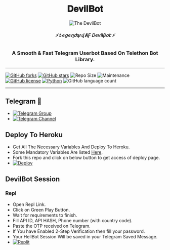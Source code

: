<h1 align="center">
  <b>𝐃𝐞𝐯𝐢𝐥𝐁𝐨𝐭</b>
</h1>

<p align="center">
  <img src="https://telegra.ph/file/b395eda3972e00c29e45b.jpg" alt="The DevilBot">
</p>

<h6 align="center">
  <b>⚡ Ꝉҽցҽղժąɾվ ȺƑ ᎠҽѵìӀβօէ ⚡</b>
</h6>

<h3 align="center">
  <b>A Smooth & Fast Telegram Userbot Based On Telethon Bot Library.</b>
</h3>

------
[![GitHub forks](https://img.shields.io/github/forks/Dark-Legend-Xd/DevilBot?&style=flat-square&logo=github)](https://github.com/Dark-Legend-Xd/DevilBot/fork)
[![GitHub stars](https://img.shields.io/github/stars/Dark-Legend-Xd/DevilBot?&style=flat-square&logo=github)](https://github.com/Dark-Legend-Xd/DevilBot/stargazers)
![Repo Size](https://img.shields.io/github/repo-size/Dark-Legend-Xd/DevilBot?&style=flat-square&logo=github)
![Maintenance](https://img.shields.io/badge/Maintained%3F-yes-green?&style=flat-square)
[![GitHub license](https://img.shields.io/github/license/Dark-Legend-Xd/DevilBot?&style=flat-square&logo=github)](https://github.com/Dark-Legend-Xd/DevilBot/blob/master/LICENSE)
[![Python](https://img.shields.io/badge/Python-v3.9-blue)](https://www.python.org/)
![GitHub language count](https://img.shields.io/github/languages/count/Dark-Legend-Xd/DevilBot?color=Pink&label=Language&style=flat-square)

------
## Telegram 🏪
- [![Telegram Group](https://img.shields.io/badge/Telegram-Group-brightgreen)](https://t.me/devilbot_chat)
- [![Telegram Channel](https://img.shields.io/badge/Telegram-Channel-brightgreen)](https://t.me/devil_us3rb0t)

## Deploy To Heroku
- Get All The Necessary Variables And Deploy To Heroku.
- Some Mandatory Variables Are listed [Here](#Variables).
- Fork this repo and click on below button to get access of deploy page.
- [![Deploy](https://www.herokucdn.com/deploy/button.svg)](https://heroku.com/deploy)

## DevilBot Session

### Repl
- Open Repl Link.
- Click on Green Play Button.
- Wait for requirements to finish.
- Fill API ID, API HASH, Phone number (with country code).
- Paste the OTP received on Telegram.
- If You have Enabled 2-Step Verification then fill your password.
- Your HellBot Session Will be saved in your Telegram Saved Message.
- [![Replit](https://telegra.ph/file/68aacf214a17e366d9b60.jpg)](https://replit.com/@Dark-Legend/Devil-Userbot#main.py)



